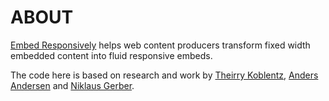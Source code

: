 ABOUT
=================

<a href='http://embedresponsively.com/'>Embed Responsively</a> helps web content producers transform fixed width embedded content into fluid responsive embeds.

The code here is based on research and work by <a href="http://alistapart.com/article/creating-intrinsic-ratios-for-video">Theirry Koblentz</a>, <a href="http://amobil.se/2011/11/responsive-embeds/">Anders Andersen</a> and <a href="http://niklausgerber.com/blog/responsive-google-or-bing-maps/">Niklaus Gerber</a>.
